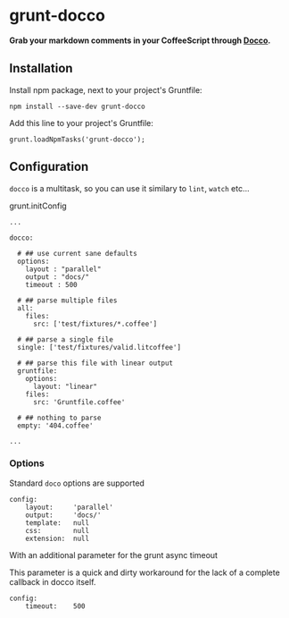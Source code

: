 # grunt-docco

**Grab your markdown comments in your CoffeeScript through [Docco](http://jashkenas.github.io/docco/).**

## Installation

Install npm package, next to your project's Gruntfile:

    npm install --save-dev grunt-docco

Add this line to your project's Gruntfile:

    grunt.loadNpmTasks('grunt-docco');


## Configuration

`docco` is a multitask, so you can use it similary to `lint`, `watch` etc...


  grunt.initConfig

    ...

    docco:

      # ## use current sane defaults
      options:
        layout : "parallel"
        output : "docs/"
        timeout : 500

      # ## parse multiple files
      all:
        files:
          src: ['test/fixtures/*.coffee']

      # ## parse a single file
      single: ['test/fixtures/valid.litcoffee']

      # ## parse this file with linear output
      gruntfile:
        options:
          layout: "linear"
        files:
          src: 'Gruntfile.coffee'

      # ## nothing to parse
      empty: '404.coffee'

    ...

### Options

Standard `doco` options are supported

    config:
        layout:     'parallel'
        output:     'docs/'
        template:   null
        css:        null
        extension:  null

With an additional parameter for the grunt async timeout

This parameter is a quick and dirty workaround for the lack of a complete callback in docco itself.

    config:
        timeout:    500


